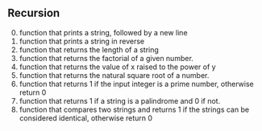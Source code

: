 ## Recursion

0. function that prints a string, followed by a new line
1. function that prints a string in reverse
2. function that returns the length of a string
3. function that returns the factorial of a given number.
4. function that returns the value of x raised to the power of y
5. function that returns the natural square root of a number.
6. function that returns 1 if the input integer is a prime number, otherwise return 0
7. function that returns 1 if a string is a palindrome and 0 if not.
8. function that compares two strings and returns 1 if the strings can be considered identical, otherwise return 0
